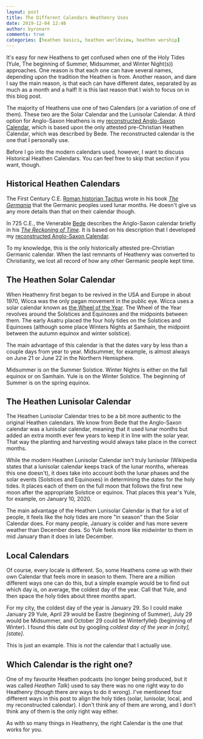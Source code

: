 ```yaml
---
layout: post
title: The Different Calendars Heathenry Uses
date: 2019-12-04 12:48
author: byronarn
comments: true
categories: [heathen basics, heathen worldview, heathen worship]
---
```

It's easy for new Heathens to get confused when one of the Holy Tides (Yule, The beginning of Summer, Midsummer, and Winter Night(s)) approaches. One reason is that each one can have several names, depending upon the tradition the Heathen is from. Another reason, and dare I say the main reason, is that each can have different dates, separated by as much as a month and a half! It is this last reason that I wish to focus on in this blog post.

The majority of Heathens use one of two Calendars (or a variation of one of them). These two are the Solar Calendar and the Lunisolar Calendar. A third option for Anglo-Saxon Heathens is my <a href="https://minewyrtruman.wordpress.com/the-anglo-saxon-calendar/">reconstructed Anglo-Saxon Calendar</a>, which is based upon the only attested pre-Christian Heathen Calendar, which was described by Bede. The reconstructed calendar is the one that I personally use.

Before I go into the modern calendars used, however, I want to discuss Historical Heathen Calendars. You can feel free to skip that section if you want, though.

<h2>Historical Heathen Calendars</h2>

The First Century C.E. <a target="_blank" rel="noopener" href="https://en.wikipedia.org/wiki/Tacitus">Roman historian Tacitus</a> wrote in his book <em><a target="_blank" rel="noopener" href="https://en.wikipedia.org/wiki/Germania_(book)">The Germania</a></em><em> </em>that the Germanic peoples used lunar months. He doesn't give us any more details than that on their calendar though.

In 725 C.E., the Venerable <a href="https://en.wikipedia.org/wiki/Bede">Bede</a> describes the Anglo-Saxon calendar briefly in his <cite><a target="_blank" rel="noopener" href="https://en.wikipedia.org/wiki/The_Reckoning_of_Time">The Reckoning of Time</a></cite>. It is based on his description that I developed my <a href="https://minewyrtruman.wordpress.com/the-anglo-saxon-calendar/">reconstructed Anglo-Saxon Calendar</a>.

To my knowledge, this is the only historically attested pre-Christian Germanic calendar. When the last remnants of Heathenry was converted to Christianity, we lost all record of how any other Germanic people kept time.

<h2>The Heathen Solar Calendar</h2>

When Heathenry first began to be revived in the USA and Europe in about 1970, Wicca was the only pagan movement in the public eye. Wicca uses a solar calendar known as <a href="https://en.wikipedia.org/wiki/Wheel_of_the_Year">the Wheel of the Year</a>. The Wheel of the Year revolves around the Solstices and Equinoxes and the midpoints between them. The early Asatru placed the four holy tides on the Solstices and Equinoxes (although some place Winters Nights at Samhain, the midpoint between the autumn equinox and winter solstice).

The main advantage of this calendar is that the dates vary by less than a couple days from year to year. Midsummer, for example, is almost always on June 21 or June 22 in the Northern Hemisphere.

Midsummer is on the Summer Solstice. Winter Nights is either on the fall equinox or on Samhain. Yule is on the Winter Solstice. The beginning of Summer is on the spring equinox.

<h2>The Heathen Lunisolar Calendar</h2>

The Heathen Lunisolar Calendar tries to be a bit more authentic to the original Heathen calendars. We know from Bede that the Anglo-Saxon calendar was a lunisolar calendar, meaning that it used lunar months but added an extra month ever few years to keep it in line with the solar year. That way the planting and harvesting would always take place in the correct months.

While the modern Heathen Lunisolar Calendar isn't truly lunisolar (Wikipedia states that a lunisolar calendar keeps track of the lunar months, whereas this one doesn't), it does take into account both the lunar phases and the solar events (Solstices and Equinoxes) in determining the dates for the holy tides. It places each of them on the full moon that follows the first new moon after the appropriate Solstice or equinox. That places this year's Yule, for example, on January 10, 2020.

The main advantage of the Heathen Lunisolar Calendar is that for a lot of people, it feels like the holy tides are more "in season" than the Solar Calendar does. For many people, January is colder and has more severe weather than December does. So Yule feels more like midwinter to them in mid January than it does in late December.

<h2>Local Calendars</h2>

Of course, every locale is different. So, some Heathens come up with their own Calendar that feels more in season to them. There are a million different ways one can do this, but a simple example would be to find out which day is, on average, the coldest day of the year. Call that Yule, and then space the holy tides about three months apart.

For my city, the coldest day of the year is January 29. So I could make January 29 Yule, April 29 would be Ēastre (beginning of Summer), July 29 would be Midsummer, and October 29 could be Winterfylleþ (beginning of Winter). I found this date out by googling <cite>coldest day of the year in [city], [state]</cite>.

This is just an example. This is <em>not</em> the calendar that I actually use.

<h2>Which Calendar is the right one?</h2>

One of my favourite Heathen podcasts (no longer being produced, but it was called <em>Heathen Talk</em>) used to say there was no one right way to do Heathenry (though there <em>are</em> ways to do it wrong). I've mentioned four different ways in this post to align the holy tides (solar, lunisolar, local, and my reconstructed calendar). I don't think any of them are wrong, and I don't think any of them is the only right way either.

As with so many things in Heathenry, the right Calendar is the one that works for you.
